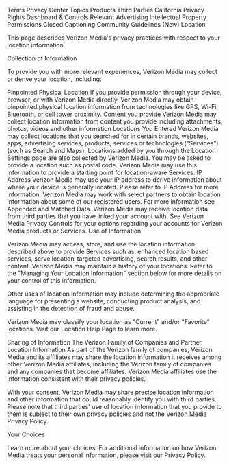 Terms
Privacy Center
Topics
Products
Third Parties
California Privacy Rights
Dashboard & Controls
Relevant Advertising
Intellectual Property
Permissions
Closed Captioning
Community Guidelines (New)
Location

This page describes Verizon Media's privacy practices with respect to your location information.

Collection of Information

To provide you with more relevant experiences, Verizon Media may collect or derive your location, including:

Pinpointed Physical Location
If you provide permission through your device, browser, or with Verizon Media directly, Verizon Media may obtain pinpointed physical location information from technologies like GPS, Wi-Fi, Bluetooth, or cell tower proximity.
Content you provide
Verizon Media may collect location information from content you provide including attachments, photos, videos and other information
Locations You Entered
Verizon Media may collect locations that you searched for in certain brands, websites, apps, advertising services, products, services or technologies (“Services”) (such as Search and Maps).
Locations added by you through the Location Settings page are also collected by Verizon Media.
You may be asked to provide a location such as postal code. Verizon Media may use this information to provide a starting point for location-aware Services.
IP Address
Verizon Media may use your IP address to derive information about where your device is generally located. Please refer to IP Address for more information.
Verizon Media may work with select partners to obtain location information about some of our registered users. For more information see Appended and Matched Data.
Verizon Media may receive location data from third parties that you have linked your account with. See Verizon Media Privacy Controls for your options regarding your accounts for Verizon Media products or Services.
Use of Information

Verizon Media may access, store, and use the location information described above to provide Services such as: enhanced location based services, serve location-targeted advertising, search results, and other content. Verizon Media may maintain a history of your locations. Refer to the "Managing Your Location Information" section below for more details on your control of this information.

Other uses of location information may include determining the appropriate language for presenting a website, conducting product analysis, and assisting in the detection of fraud and abuse.

Verizon Media may classify your location as "Current" and/or "Favorite" locations. Visit our Location Help Page to learn more.

Sharing of Information
The Verizon Family of Companies and Partner Location Information
As part of the Verizon family of companies, Verizon Media and its affiliates may share the location information it receives among other Verizon Media affiliates, including the Verizon family of companies and any companies that become affiliates. Verizon Media affiliates use the information consistent with their privacy policies.

With your consent, Verizon Media may share precise location information and other information that could reasonably identify you with third parties. Please note that third parties' use of location information that you provide to them is subject to their own privacy policies and not the Verizon Media Privacy Policy.

Your Choices

Learn more about your choices.
For additional information on how Verizon Media treats your personal information, please visit our Privacy Policy.